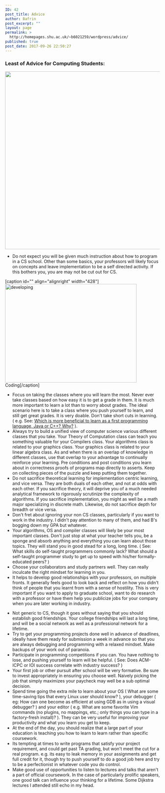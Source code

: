 ```yaml
---
ID: 42
post_title: Advice
author: Bafrin
post_excerpt: ""
layout: page
permalink: >
  http://homepages.shu.ac.uk/~b6021259/wordpress/advice/
published: true
post_date: 2017-09-26 22:50:27
---
```

<h3>Least of Advice for Computing Students:</h3>
<img class="alignnone size-full wp-image-43" src="http://homepages.shu.ac.uk/~b6021259/wordpress/wp-content/uploads/2017/09/Advice.jpg" alt="" width="1440" height="579" />
<ul>
 	<li>Do not expect you will be given much instruction about how to program in a CS school. Other than some basics, your professors will likely focus on concepts and leave implementation to be a self directed activity. If this bothers you, you are may not be cut out for CS.</li>
</ul>
[caption id="" align="alignright" width="428"]<img src="https://images.unsplash.com/photo-1504639725590-34d0984388bd?dpr=1&amp;auto=compress,format&amp;fit=crop&amp;w=1000&amp;h=&amp;q=80&amp;cs=tinysrgb&amp;crop=" alt="developing" width="428" height="321" /> Coding[/caption]
<ul>
 	<li>Focus on taking the classes where you will learn the most. Never ever take classes based on how easy it is to get a grade in them. It is much more important to learn a lot than to worry about grades. The ideal scenario here is to take a class where you push yourself to learn, and still get great grades. It is very doable. Don't take short cuts in learning. ( e.g. See: <span class="qlink_container"><a href="https://www.quora.com/Which-is-more-beneficial-to-learn-as-a-first-programming-language-Java-or-C++-Why" target="_blank" rel="noopener">Which is more beneficial to learn as a first programming language, Java or C++? Why?</a></span> ).</li>
 	<li>Always try to build a unified view of computer science various different classes that you take. Your Theory of Computation class can teach you something valuable for your Compilers class. Your algorithms class is related to your graphics class. Your graphics class is related to your linear algebra class. As and when there is an overlap of knowledge in different classes, use that overlap to your advantage to continually reinforce your learning. Pre conditions and post conditions you learn about in correctness proofs of programs map directly to asserts. Keep on collecting pieces of the puzzle and keep putting them together.</li>
 	<li>Do not sacrifice theoretical learning for implementation centric learning, and vice versa. They are both duals of each other, and not at odds with each other. If you sacrifice theory, it will deprive you of a much needed analytical framework to rigorously scrutinize the complexity of algorithms. If you sacrifice implementation, you might as well be a math major specializing in discrete math. Likewise, do not sacrifice depth for breadth or vice versa.</li>
 	<li>Don't fret about ignoring your non CS classes, particularly if you want to work in the industry. I didn't pay attention to many of them, and had B's bogging down my GPA but whatever.</li>
 	<li>Your algorithms, OS and compiler classes will likely be your most important classes. Don't just stop at what your teacher tells you, be a sponge and absorb anything and everything you can learn about those topics. They will stand you in good stead for a long, long time. ( See: <span class="qlink_container">What skills do self-taught programmers commonly lack? What should a self-taught programmer study to get up to speed with his/her formally-educated peers?</span> )</li>
 	<li>Choose your collaborators and study partners well. They can really inculcate the right mindset for learning in you.</li>
 	<li>It helps to develop good relationships with your professors, on multiple fronts. It generally feels good to look back and reflect on how you didn't think of people that you learnt from with a sense of hostility. This is very important if you want to apply to graduate school, want to do research with a professor or have them help you publicize jobs for your company when you are later working in industry.</li>
</ul>
<!--more-->
<ul>
 	<li>Not generic to CS, though it goes without saying that you should establish good friendships. Your college friendships will last a long time, and will be a social network as well as a professional network for a lifetime.</li>
 	<li>Try to get your programming projects done well in advance of deadlines, ideally have them ready for submission a week in advance so that you are always debugging and programming with a relaxed mindset. Make backups of your work out of paranoia.</li>
 	<li>Participate in programming competitions if you can. You have nothing to lose, and pushing yourself to learn will be helpful. ( See: <span class="qlink_container">Does ACM-ICPC or IOI success correlate with industry success?</span> )</li>
 	<li>Your first job or other pursuit after school will be very formative. Be sure to invest appropriately in ensuring you choose well. Naively picking the job that simply maximizes your paycheck may well be a sub optimal decision.</li>
 	<li>Spend time going the extra mile to learn about your OS ( <span class="qlink_container">What are some time-saving tips that every Linux user should know?</span> ), your debugger ( eg: <span class="qlink_container">How can one become as efficient at using GDB as in using a visual debugger?</span> ) and your editor ( e.g. <span class="qlink_container">What are some favorite Vim commands (no plugins, no mappings, etc.; only things you can type in a factory-fresh install)?</span> ). They can be very useful for improving your productivity and what you learn you get to keep.</li>
 	<li>At the end of the day, you should realize that a large part of your education is teaching you how to learn to learn rather than specific coursework.</li>
 	<li>Its tempting at times to write programs that satisfy your project requirement, and could get past TA grading, but won't meet the cut for a real program. e.g. its easy to leak memory in your assignments and get full credit for it, though try to push yourself to do a good job here and try to be a perfectionist in whatever code you do control.</li>
 	<li>Make good use of opportunities to listen to lectures and talks that aren't a part of official coursework. In the case of particularly prolific speakers, one good talk can influence your thinking for a lifetime. Some Dijkstra lectures I attended still echo in my head.</li>
</ul>
&nbsp;

&nbsp;
